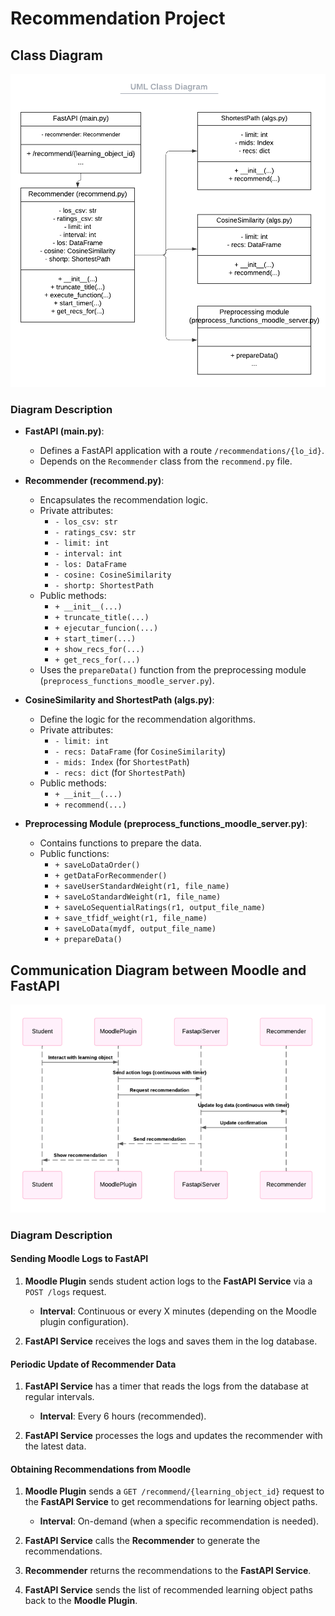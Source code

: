 # Recommendation Project

## Class Diagram

![Class Diagram](/imgs/uml_classes.png)

### Diagram Description

- **FastAPI (main.py)**:
  - Defines a FastAPI application with a route `/recommendations/{lo_id}`.
  - Depends on the `Recommender` class from the `recommend.py` file.

- **Recommender (recommend.py)**:
  - Encapsulates the recommendation logic.
  - Private attributes:
    - `- los_csv: str`
    - `- ratings_csv: str`
    - `- limit: int`
    - `- interval: int`
    - `- los: DataFrame`
    - `- cosine: CosineSimilarity`
    - `- shortp: ShortestPath`
  - Public methods:
    - `+ __init__(...)`
    - `+ truncate_title(...)`
    - `+ ejecutar_funcion(...)`
    - `+ start_timer(...)`
    - `+ show_recs_for(...)`
    - `+ get_recs_for(...)`
  - Uses the `prepareData()` function from the preprocessing module (`preprocess_functions_moodle_server.py`).

- **CosineSimilarity and ShortestPath (algs.py)**:
  - Define the logic for the recommendation algorithms.
  - Private attributes:
    - `- limit: int`
    - `- recs: DataFrame` (for `CosineSimilarity`)
    - `- mids: Index` (for `ShortestPath`)
    - `- recs: dict` (for `ShortestPath`)
  - Public methods:
    - `+ __init__(...)`
    - `+ recommend(...)`

- **Preprocessing Module (preprocess_functions_moodle_server.py)**:
  - Contains functions to prepare the data.
  - Public functions:
    - `+ saveLoDataOrder()`
    - `+ getDataForRecommender()`
    - `+ saveUserStandardWeight(r1, file_name)`
    - `+ saveLoStandardWeight(r1, file_name)`
    - `+ saveLoSequentialRatings(r1, output_file_name)`
    - `+ save_tfidf_weight(r1, file_name)`
    - `+ saveLoData(mydf, output_file_name)`
    - `+ prepareData()`

## Communication Diagram between Moodle and FastAPI

![Communication Diagram](/imgs/RecommenderSystem_Communication.png)

### Diagram Description

#### Sending Moodle Logs to FastAPI

1. **Moodle Plugin** sends student action logs to the **FastAPI Service** via a `POST /logs` request.
   - **Interval**: Continuous or every X minutes (depending on the Moodle plugin configuration).

2. **FastAPI Service** receives the logs and saves them in the log database.

#### Periodic Update of Recommender Data

1. **FastAPI Service** has a timer that reads the logs from the database at regular intervals.
   - **Interval**: Every 6 hours (recommended).

2. **FastAPI Service** processes the logs and updates the recommender with the latest data.

#### Obtaining Recommendations from Moodle

1. **Moodle Plugin** sends a `GET /recommend/{learning_object_id}` request to the **FastAPI Service** to get recommendations for learning object paths.
   - **Interval**: On-demand (when a specific recommendation is needed).

2. **FastAPI Service** calls the **Recommender** to generate the recommendations.
3. **Recommender** returns the recommendations to the **FastAPI Service**.
4. **FastAPI Service** sends the list of recommended learning object paths back to the **Moodle Plugin**.
